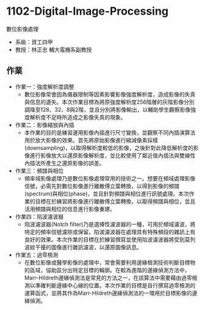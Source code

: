 # 1102-Digital-Image-Processing
數位影像處理

- 系級：資工四甲
- 教授：林正忠 輔大電機系副教授

## 作業
- 作業一：強度解析度調整
  - 數位影像常會因為儀器限制等因素影響影像強度解析度，造成影像的失真與信息的遺失。本次作業目標為將原強度解析度256階層的灰階影像分別調降至128、32、8與2階，並且分別將影像輸出，以輔助學生觀察影像強度解析度不足時所造成之影像失真的現象。
- 作業二：影像縮放與內插
  - 本作業的目的是練習運用影像內插進行尺寸變換，並觀察不同內插演算法用於放大影像的效果。首先將原始影像進行縮減像素採樣(downsampling)，以取得解析度較低的影像，之後針對此降低解析度的影像進行影像放大以還原影像解析度，並比較使用了鄰近值內插法與雙線性內插法所產生之還原影像的誤差。
- 作業三：頻譜與相位
  - 頻率域影像處理乃是數位影像處理常用的技術之一。想要在頻域處理影像信號，必需先對數位影像進行離散傅立葉轉換，以得到影像的頻譜(spectrum)與相位(phase)，並且針對頻譜與相位進行訊號處理。本次作業的目標在於練習將影像進行離散傅立葉轉換，以取得頻譜與相位，並且活用頻譜與相位的信息進行影像重建。
- 作業四：陷波濾波器
  - 陷波濾波器(Notch filter)乃是選擇性濾波器的一種，可用於頻域濾波，將特定的頻率信號濾除或保留。陷波濾波器在處理具有特殊頻段的雜訊上有良好的效果。本次作業的目標在於練習撰寫並使用陷波濾波器將受到莫列波紋干擾的圖像進行雜訊濾波，以還原圖像訊息。
- 作業五：過零檢測
  - 在數位影像或醫學影像的處理中，常會需要利用邊緣檢測技術判斷目標物的區域，協助區分出特定目標的輪廓。在較為進階的邊緣偵測方法中，Marr-Hildreth邊緣偵測法是常見的方法之一，在該算法中需要藉由過零檢測以準確判斷邊緣中心線的位置。本次作業的目標是自行撰寫過零檢測的運算函式，並將其作為Marr-Hildreth邊緣偵測法的一環用於目標影像的邊緣偵測。
